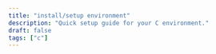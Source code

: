 ```yaml
---
title: "install/setup environment"
description: "Quick setup guide for your C environment."
draft: false
tags: ["c"]
---
```



